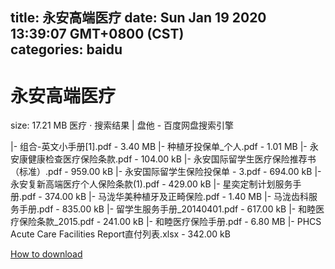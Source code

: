 
title: 永安高端医疗
date: Sun Jan 19 2020 13:39:07 GMT+0800 (CST)    
categories: baidu
---

# 永安高端医疗
size: 17.21 MB
 医疗 · 搜索结果 | 盘他 - 百度网盘搜索引擎
 
|- 组合-英文小手册[1].pdf - 3.40 MB
|- 种植牙投保单_个人.pdf - 1.01 MB
|- 永安康健康检查医疗保险条款.pdf - 104.00 kB
|- 永安国际留学生医疗保险推荐书（标准）.pdf - 959.00 kB
|- 永安国际留学生保险投保单 - 3.pdf - 694.00 kB
|- 永安复新高端医疗个人保险条款(1).pdf - 429.00 kB
|- 星奕定制计划服务手册.pdf - 374.00 kB
|- 马泷华美种植牙及正畸保险.pdf - 1.40 MB
|- 马泷齿科服务手册.pdf - 835.00 kB
|- 留学生服务手册_20140401.pdf - 617.00 kB
|- 和睦医疗保险条款_2015.pdf - 241.00 kB
|- 和睦医疗保险手册.pdf - 6.80 MB
|- PHCS Acute Care Facilities Report直付列表.xlsx - 342.00 kB

[How to download](https://bpcam.bemobtrk.com/go/2ceec3aa-1ca2-46d6-b9ff-aaa5c184517c?jno=4484)